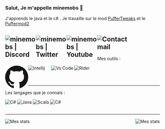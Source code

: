 ### Salut, Je m'appelle minemobs 👋
J'apprends le java et le c# .
Je travaille sur le mod [PufferTweaks][puffertweaks] et le [Puffermod2][puffermod2]

[<img align="left" alt="minemobs | Discord" width="100px" src="https://img.shields.io/badge/Twitter-1DA1F2?style=for-the-badge&logo=twitter&logoColor=white"/>][discord]
[<img align="left" alt="minemobs | Twitter" width="100px" src="https://img.shields.io/badge/Twitter-1DA1F2?style=for-the-badge&logo=twitter&logoColor=white"/>][twitter]
[<img align="left" alt="minemobs | Youtube" width="100px" src="https://img.shields.io/badge/YouTube-FF0000?style=for-the-badge&logo=youtube&logoColor=white"/>][youtube]
[<img align="left" alt="Contact mail" width="100px" src="https://img.shields.io/badge/Gmail-D14836?style=for-the-badge&logo=gmail&logoColor=white"/>][gmail]
<br />
<br />
---
Mes outils :

[<img align="left" alt="GitHub" width="75px" src="https://raw.githubusercontent.com/github/explore/78df643247d429f6cc873026c0622819ad797942/topics/github/github.png" />][github]
[<img align="left" alt="Intellij" width="75px" src="https://resources.jetbrains.com/storage/products/intellij-idea/img/meta/intellij-idea_logo_300x300.png" />][intellij]
[<img align="left" alt="Vs Code" width="75px" src="https://upload.wikimedia.org/wikipedia/commons/thumb/2/2d/Visual_Studio_Code_1.18_icon.svg/1200px-Visual_Studio_Code_1.18_icon.svg.png" />][vscode]
[<img align="left" alt="Rider" width="75px" src="https://raw.githubusercontent.com/Minemobs/RandomFiles/b35fd53e1468032eb7e23977ea3053e879a2519e/logo-resharper.svg?token=AJIPUHD2WS3UYAL4FE2MPNDAFJING" />][rider]

<br />
<br />
<br />

---

Les langages que je connais :

<img alt="C#" width="100px" src="https://img.shields.io/badge/C%23-239120?style=for-the-badge&logo=c-sharp&logoColor=white">
<img alt="Java" width="100px" src="https://img.shields.io/badge/Java-ED8B00?style=for-the-badge&logo=java&logoColor=white">
<img alt="Scala" width="100px" src="https://img.shields.io/badge/Scala-DC322F?style=for-the-badge&logo=scala&logoColor=white">
<img alt="C#" width="100px" src="https://img.shields.io/badge/MySQL-00000F?style=for-the-badge&logo=mysql&logoColor=white">

<br />
<br />

---


<img align="left" alt="Mes stats" src="https://github-readme-stats.vercel.app/api/top-langs/?username=minemobs&show_icons=true&hide_border=true&theme=radical" />
<img align="right" alt="Mes stats" src="https://github-readme-stats.vercel.app/api?username=minemobs&show_icons=true&hide_border=true&theme=radical"/>

[twitter]: https://twitter.com/minemobs_
[discord]: https://discord.gg/vf7FnAG
[youtube]: https://youtube.com/c/minemobs
[intellij]: https://www.jetbrains.com/idea/
[java]: https://www.oracle.com/java/technologies/javase-downloads.html
[github]: https://www.github.com/Minemobs
[Puffermod2]: https://github.com/PufferTeam/Puffermod2
[puffertweaks]: https://github.com/PufferTeam/PufferTweaks
[vscode]: https://code.visualstudio.com/
[gmail]: mailto:minemobs.ytb@gmail.com
[rider]: https://www.jetbrains.com/rider/
